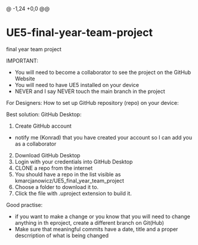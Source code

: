@ -1,24 +0,0 @@
# UE5-final-year-team-project
final year team project

IMPORTANT:
- You will need to become a collaborator to see the project on the GitHub Website
- You will need to have UE5 installed on your device
- NEVER and I say NEVER touch the main branch in the project

For Designers:
How to set up GitHub repository (repo) on your device:

Best solution: GitHub Desktop:

1. Create GitHub account
  - notify me (Konrad) that you have created your account so I can add you as a collaborator
2. Download GitHub Desktop
3. Login with your credentials into GitHub Desktop
4. CLONE a repo from the internet
5. You should have a repo in the list visible as kmarcjanowicz/UE5_final_year_team_project
6. Choose a folder to download it to.
7. Click the file with .uproject extension to build it.

Good practise:
- if you want to make a change or you know that you will need to change anything in th eproject, create a different branch on Git(Hub)
- Make sure that meaningful commits have a date, title and a proper descrription of what is being changed